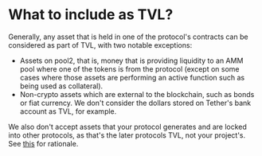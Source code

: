 # What to include as TVL?

Generally, any asset that is held in one of the protocol's contracts can be considered as part of TVL, with two notable exceptions:

* Assets on pool2, that is, money that is providing liquidity to an AMM pool where one of the tokens is from the protocol (except on some cases where those assets are performing an active function such as being used as collateral).
* Non-crypto assets which are external to the blockchain, such as bonds or fiat currency. We don't consider the dollars stored on Tether's bank account as TVL, for example.

We also don't accept assets that your protocol generates and are locked into other protocols, as that's the later protocols TVL, not your project's. See [this](https://github.com/DefiLlama/DefiLlama-Adapters/pull/60#issuecomment-807045050) for rationale.
